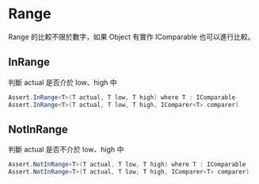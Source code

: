 # Range

Range 的比較不限於數字，如果 Object 有實作 IComparable 也可以進行比較。

## InRange

判斷 actual 是否介於 low、high 中

```csharp
Assert.InRange<T>(T actual, T low, T high) where T : IComparable
Assert.InRange<T>(T actual, T low, T high, IComparer<T> comparer)
```

## NotInRange

判斷 actual 是否不介於 low、high 中

```csharp
Assert.NotInRange<T>(T actual, T low, T high) where T : IComparable
Assert.NotInRange<T>(T actual, T low, T high, IComparer<T> comparer)
```
